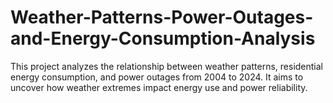 # Weather-Patterns-Power-Outages-and-Energy-Consumption-Analysis
This project analyzes the relationship between weather patterns, residential energy consumption, and power outages from 2004 to 2024. It aims to uncover how weather extremes impact energy use and power reliability.
